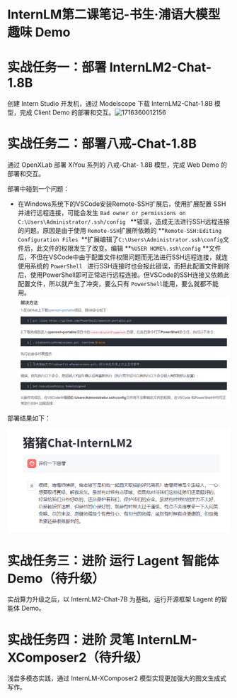 # InternLM第二课笔记-书生·浦语大模型趣味 Demo

# 实战任务一：部署 InternLM2-Chat-1.8B

创建 Intern Studio 开发机，通过 Modelscope 下载 InternLM2-Chat-1.8B 模型，完成 Client Demo 的部署和交互。![1716360012156](https://file+.vscode-resource.vscode-cdn.net/d%3A/Project/InternLM/image/lesson2/1716360012156.png)

# 实战任务二：部署八戒-Chat-1.8B

通过 OpenXLab 部署 XiYou 系列的 八戒-Chat- 1.8B 模型，完成 Web Demo 的部署和交互。

部署中碰到一个问题：

* 在Windows系统下的VSCode安装Remote-SSH扩展后，使用扩展配置 SSH并进行远程连接，可能会发生 `Bad owner or permissions on C:\Users\Administrator/.ssh/config ` **错误，造成无法进行SSH远程连接的问题。原因是由于使用 `Remote-SSH`扩展所依赖的 **`Remote-SSH:Editing Configuration Files `**扩展编辑了`C:\Users\Administrator.ssh\config`文件后，此文件的权限发生了改变。编辑 **`%USER HOME%.ssh\config` **文件后，不但在VSCode中由于配置文件权限问题而无法进行SSH远程连接，就连使用系统的 `PowerShell ` 进行SSH连接时也会报此错误，而把此配置文件删除后，使用PowerShell即可正常进行远程连接。但VSCode的SSH连接又依赖此配置文件，所以就产生了冲突，要么只有 `PowerShell`能用，要么就都不能用。
  ![1716363757672](image/lesson2/1716363757672.png)

部署结果如下：

![1716363556149](image/lesson2/1716363556149.png)

# 实战任务三：进阶 运行 Lagent 智能体 Demo（待升级）

实战算力升级之后，以 InternLM2-Chat-7B 为基础，运行开源框架 Lagent 的智能体 Demo。

# 实战任务四：进阶 灵笔 InternLM-XComposer2（待升级）

浅尝多模态实践，通过 InternLM-XComposer2 模型实现更加强大的图文生成式写作。
